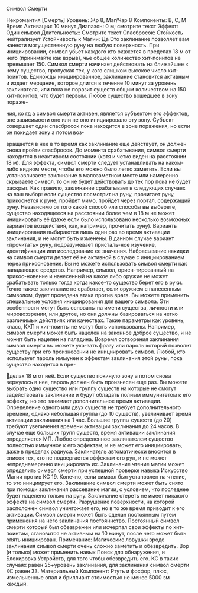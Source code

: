 
Символ Смерти

Некромантия [Смерть]
Уровень: Жр 8, Маг/Чар 8
Компоненты: В, С, М
Время Активации: 10
минут
Диапазон: 0 м; смотрите
текст
Эффект: Один символ
Длительность::
Смотрите
текст
Спасбросок:
Стойкость
нейтрализует
Устойчивость к Магии: Да
Это заклинание позволяет вам нанести могущественную руну на любую
поверхность. При инициировании, символ убьет каждого кто окажется в пределах 18 м
от него (принимайте как взрыв),
чье общее количество хит-поинтов
не превышает 150. Символ смерти начинает действовать на ближайшее к
нему существо, пропуская тех, у кого
слишком высокое число хит-поинтов.
Единожды инициированное, заклинание становится активным и издает мерцание, которое длится в течение 10 минут за уровень заклинателя, или пока не
поразит существ общим количеством на
150 хит-поинтов, что будет первым. Любое существо вошедшее в зону пораже-

ния,
ко гд а
символ
смерти активен, является
субъектом его эффектов, вне зависимости оно или не оно инициировало эту
зону. Субъект совершает один спасбросок пока находится в зоне поражения,
но если он покидает зону а потом воз-

вращается в нее в то время как заклинание еще действует, он должен снова
пройти спасбросок.
До момента срабатывания, символ
смерти находится в неактивном состоянии (хотя и четко виден на расстоянии
18 м). Для эффекта, символ смерти
следует устанавливать на каком-либо
видном месте, чтобы его можно было
легко заметить. Если вы устанавливаете заклинание в малозаметном месте
или намеренно скрываете символ, то
он не будет действовать до тех пор
пока не будет раскрыт.
Как правило, заклинание срабатывает в следующих случаях на ваш
выбор: если существо посмотрит на
руну, прочитает руну, прикоснется
к руне, пройдет мимо, пройдет через
портал, содержащий руну. Независимо от того какой способ или способы
вы выберете, существо находящееся на расстоянии более чем в 18 м
не может инициировать её (даже
если было использовано несколько возможных вариантов
воздействия, как, например,
прочитать руну). Варианты
инициирования выбираются
лишь один раз во время активации заклинания, и не
могут быть изменены.
В данном случае вариант «прочитать» руну,
подразумевает
присталь-ное изучение,
идентификация или
исследование ее значения. Набрасывание
накидки на символ смерти делает её не активной в
случае с инициированием через прикосновение. Вы не можете использовать символ смерти
как нападающее средство. Например, символ, ориен-тированный
на прикос-новение и нанесенный
на какое либо оружие не может
срабатывать только тогда когда
какое-то существо берет его в
руки. Точно также заклинание
не сработает, если оружием с
нанесенным символом, будет
проведена атака против врага.
Вы можете применить
специальные условия инициирования для вашего
символа. Эти особенности
могут быть основаны на
имени существа, личности
или мировоззрении, или
другое, но они должны
базироваться на четко различимых действиях или
качествах. Такие параметры как уровень, класс,
КХП и хит-поинты не
могут быть использованы.
Например, символ смерти
может быть нацелен на законное доброе существо, и
не может быть нацелен на паладина.
Вовремя сотворения заклинания символ смерти вы можете ука-зать фразу
или пароль который позволит существу
при его произнесении не инициировать
символ. Любой, кто использует пароль
иммунен к эффектам заклинания этой
руны, пока существо находится в пре-

делах 18 м от неё. Если существо покинуло зону а потом снова вернулось
в нее, пароль должен быть произнесен
еще раз.
Вы можете выбрать одно существо
или группу существ на которые не
смогут задействовать заклинание и будут обладать полным иммунитетом к
его эффекту, но это занимает дополнительное время активации. Определение
одного или двух существ не требует
дополнительного времени, однако небольшая группа (до 10 существ), увеличивает время активации заклинания
на 1 час. Большие группы существ (до
20) требуют увеличения времени активации заклинания до 24 часов. В случае
еще больших групп существ, время активации заклинания определяется МП.
Любое определенное заклинателем существо полностью иммунное к его эффектам, и не может его инициировать,
даже в пределах радиуса. Заклинатель
автоматически вносится в список тех,
кто не подвергается эффектам его рун,
и не может непреднамеренно инициировать их.
Заклинание чтение магии
может
определить символ смерти при успешной проверке навыка Искусство Магии
против КС 19. Конечно, если символ был
установлен на чтение, то это инициирует
его.
Заклинание символ смерти может
быть снято при помощи заклинания
рассевание магии, с условием, что последнее будет нацелено только на руну.
Заклинание стереть не имеет никакого
эффекта на символ смерти. Разрушение
поверхности, на которой расположен
символ уничтожает его, но в то же время приводит к его активации.
Символ смерти может быть сделан
постоянным путем применения на него
заклинания постояннство. Постоянный
символ смерти который был обезврежен
или исчерпал свои эффекты по хит-поинтам, становится не активным на 10
минут, после чего может быть опять
инициирован.
Примечание: Магические ловушки
вроде заклинания символ смерти очень
сложно заметить и обезвредить. Вор (и
только) может применить навык Поиск для обнаружения, и Блокировка
Устройств, для того чтобы обезвредить
его. КС в таких случаях равен 25+уровень заклинания, для заклинания символ смерти КС равен 33.
Материальный Компонент: Ртуть
и фосфор, плюс, измельченные опал и
бриллиант стоимостью не менее 5000
зм каждый.